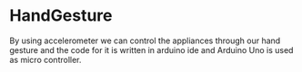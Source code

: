 # HandGesture
By using accelerometer we can control the appliances through our hand gesture and the code for it is written in arduino ide and Arduino Uno is used as micro controller.
